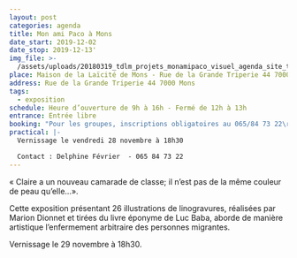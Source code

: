 ```yaml
---
layout: post
categories: agenda
title: Mon ami Paco à Mons
date_start: 2019-12-02
date_stop: 2019-12-13'
img_file: >-
  /assets/uploads/20180319_tdlm_projets_monamipaco_visuel_agenda_site_territoires-1-.jpg
place: Maison de la Laïcité de Mons - Rue de la Grande Triperie 44 7000 Mons
address: Rue de la Grande Triperie 44 7000 Mons
tags:
  - exposition
schedule: Heure d’ouverture de 9h à 16h - Fermé de 12h à 13h
entrance: Entrée libre
booking: "Pour les groupes, inscriptions obligatoires au 065/84 73 22\r ou delphine.fevrier@laicite.net"
practical: |-
  Vernissage le vendredi 28 novembre à 18h30

  Contact : Delphine Février  - 065 84 73 22
---
```

« Claire a un nouveau camarade de classe;
 il n’est pas de la même couleur de peau qu’elle...».

Cette exposition présentant 26 illustrations de linogravures, réalisées par Marion Dionnet et tirées du livre éponyme de Luc Baba, aborde de manière artistique l’enfermement arbitraire des personnes migrantes.

Vernissage le 29 novembre à 18h30.

